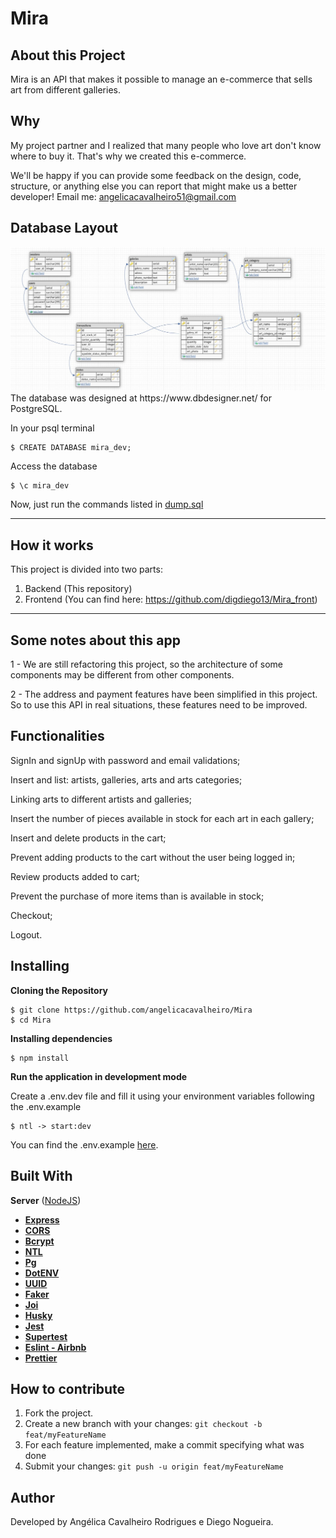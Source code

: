 # Mira
## About this Project
Mira is an API that makes it possible to manage an e-commerce that sells art from different galleries.

## Why
My project partner and I realized that many people who love art don't know where to buy it. That's why we created this e-commerce.

We'll be happy if you can provide some feedback on the design, code, structure, or anything else you can report that might make us a better developer!
Email me: angelicacavalheiro51@gmail.com


## Database Layout
<img src="./public/database.png" alt="Database Layout" />
The database was designed at https://www.dbdesigner.net/ for PostgreSQL. <br/>

In your psql terminal
```
$ CREATE DATABASE mira_dev;
```
Access the database
```
$ \c mira_dev
```
Now, just run the commands listed in <a href="https://github.com/angelicacavalheiro/Mira">dump.sql</a>

---
## How it works
This project is divided into two parts:
1. Backend (This repository)
2. Frontend (You can find here: https://github.com/digdiego13/Mira_front)
---

## Some notes about this app
1 - We are still refactoring this project, so the architecture of some components may be different from other components.

2 - The address and payment features have been simplified in this project. So to use this API in real situations, these features need to be improved.

## Functionalities
SignIn and signUp with password and email validations;

Insert and list: artists, galleries, arts and arts categories;

Linking arts to different artists and galleries;

Insert the number of pieces available in stock for each art in each gallery;

Insert and delete products in the cart;

Prevent adding products to the cart without the user being logged in;

Review products added to cart;

Prevent the purchase of more items than is available in stock;

Checkout;

Logout.

## Installing

**Cloning the Repository**

```
$ git clone https://github.com/angelicacavalheiro/Mira
$ cd Mira
```

**Installing dependencies**

```
$ npm install
```

**Run the application in development mode**

Create a .env.dev file and fill it using your environment variables following the .env.example

```
$ ntl -> start:dev
```

You can find the .env.example [here](https://github.com/angelicacavalheiro/Mira/blob/main/.env.example).

## Built With
**Server**  ([NodeJS](https://nodejs.org/en/))
-   **[Express](https://expressjs.com/)**
-   **[CORS](https://expressjs.com/en/resources/middleware/cors.html)**
-   **[Bcrypt](https://github.com/kelektiv/node.bcrypt.js)**
-   **[NTL](https://github.com/ruyadorno/ntl)**
-   **[Pg](https://github.com/brianc/node-postgres)**
-   **[DotENV](https://github.com/motdotla/dotenv)**
-   **[UUID](https://github.com/uuidjs/uuid)**
-   **[Faker](https://github.com/Marak/Faker.js)**
-   **[Joi](https://github.com/hapijs/joi)**
-   **[Husky](https://github.com/typicode/husky)**
-   **[Jest](https://github.com/facebook/jest)**
-   **[Supertest](https://github.com/visionmedia/supertest)**
-   **[Eslint - Airbnb](https://github.com/airbnb/javascript)**
-   **[Prettier](https://github.com/prettier/prettier)**
##

## How to contribute
1. Fork the project.
2. Create a new branch with your changes: `git checkout -b feat/myFeatureName`
3. For each feature implemented, make a commit specifying what was done
4. Submit your changes: `git push -u origin feat/myFeatureName`

##

## Author
Developed by Angélica Cavalheiro Rodrigues e Diego Nogueira.
